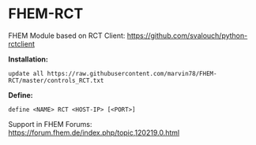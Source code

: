 # FHEM-RCT

FHEM Module based on RCT Client: https://github.com/svalouch/python-rctclient

**Installation:** 

`update all https://raw.githubusercontent.com/marvin78/FHEM-RCT/master/controls_RCT.txt` 

**Define:**

`define <NAME> RCT <HOST-IP> [<PORT>]`

Support in FHEM Forums: https://forum.fhem.de/index.php/topic,120219.0.html
